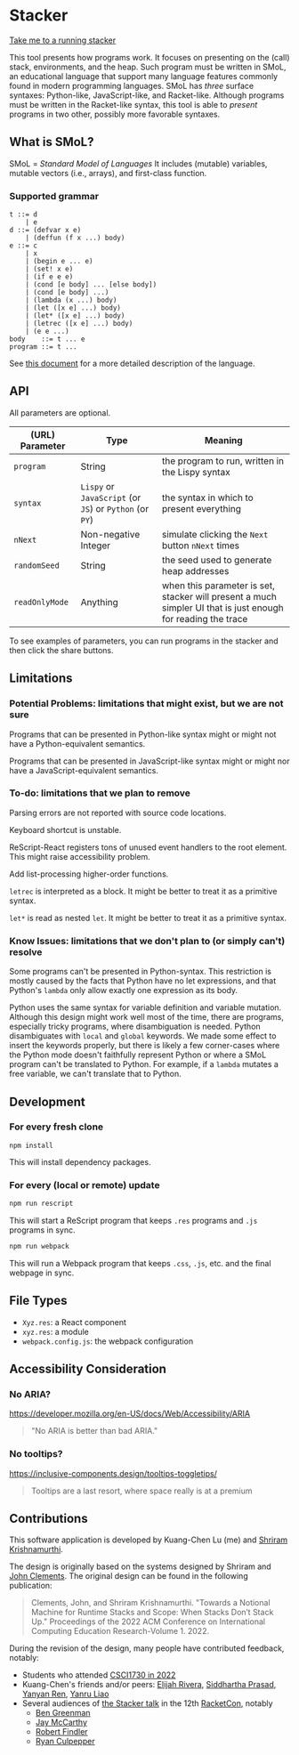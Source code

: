 # Stacker

[Take me to a running stacker](https://lukuangchen.github.io/stacker-2023)

This tool presents how programs work. It focuses on presenting on the
(call) stack, environments, and the heap. Such program must be written
in SMoL, an educational language that support many language features
commonly found in modern programming languages. SMoL has *three*
surface syntaxes: Python-like, JavaScript-like, and Racket-like.
Although programs must be written in the Racket-like syntax, this tool
is able to *present* programs in two other, possibly more favorable
syntaxes.

## What is SMoL?

SMoL = *Standard Model of Languages* It includes (mutable) variables,
mutable vectors (i.e., arrays), and first-class function.

### Supported grammar

```
t ::= d
    | e
d ::= (defvar x e)
    | (deffun (f x ...) body)
e ::= c
    | x
    | (begin e ... e)
    | (set! x e)
    | (if e e e)
    | (cond [e body] ... [else body])
    | (cond [e body] ...)
    | (lambda (x ...) body)
    | (let ([x e] ...) body)
    | (let* ([x e] ...) body)
    | (letrec ([x e] ...) body)
    | (e e ...)
body    ::= t ... e
program ::= t ...
```

See [this document](https://docs.google.com/document/d/e/2PACX-1vTMVCrUYliicrunyxftDwv6HVmBeKaRW9-VF9Xh1GUFoHMmomOczz_RRIZXPJoH8WB66x-d4GlRvwuy/pub) for a more detailed description of the language.

## API

All parameters are optional.

| (URL) Parameter | Type | Meaning |
| - | - | - |
| `program` | String | the program to run, written in the Lispy syntax |
| `syntax` | `Lispy` or `JavaScript` (or `JS`) or `Python` (or `PY`) | the syntax in which to present everything |
| `nNext` | Non-negative Integer | simulate clicking the `Next` button `nNext` times |
| `randomSeed` | String | the seed used to generate heap addresses |
| `readOnlyMode` | Anything | when this parameter is set, stacker will present a much simpler UI that is just enough for reading the trace |

To see examples of parameters, you can run programs in the stacker and then click the share buttons.

## Limitations

### Potential Problems: limitations that might exist, but we are not sure

Programs that can be presented in Python-like syntax might or might
not have a Python-equivalent semantics.

Programs that can be presented in JavaScript-like syntax might or
might nor have a JavaScript-equivalent semantics.

### To-do: limitations that we plan to remove

Parsing errors are not reported with source code locations.

Keyboard shortcut is unstable.

ReScript-React registers tons of unused event handlers to the root
element. This might raise accessibility problem.

Add list-processing higher-order functions.

`letrec` is interpreted as a block. It might be better to treat it as a primitive syntax.

`let*` is read as nested `let`. It might be better to treat it as a primitive syntax.

### Know Issues: limitations that we don't plan to (or simply can't) resolve

Some programs can't be presented in Python-syntax. This restriction is
mostly caused by the facts that Python have no let expressions, and
that Python's `lambda` only allow exactly one expression as its body.

Python uses the same syntax for variable definition and variable
mutation. Although this design might work well most of the time, there
are programs, especially tricky programs, where disambiguation is
needed. Python disambiguates with `local` and `global` keywords. We
made some effect to insert the keywords properly, but there is likely
a few corner-cases where the Python mode doesn't faithfully represent
Python or where a SMoL program can't be translated to Python. For
example, if a `lambda` mutates a free variable, we can't translate
that to Python.

## Development

### For every fresh clone

```
npm install
```

This will install dependency packages.

### For every (local or remote) update

```sh
npm run rescript
```

This will start a ReScript program that keeps `.res` programs and
`.js` programs in sync.


```sh
npm run webpack
```

This will run a Webpack program that keeps `.css`, `.js`, etc. and the
final webpage in sync.

## File Types

- `Xyz.res`: a React component
- `xyz.res`: a module
- `webpack.config.js`: the webpack configuration

## Accessibility Consideration

### No ARIA?

https://developer.mozilla.org/en-US/docs/Web/Accessibility/ARIA

> "No ARIA is better than bad ARIA."

### No tooltips?

https://inclusive-components.design/tooltips-toggletips/

> Tooltips are a last resort, where space really is at a premium

## Contributions

This software application is developed by Kuang-Chen Lu (me) and
[Shriram Krishnamurthi](https://cs.brown.edu/~sk/).

The design is originally based on the systems designed by Shriram and
[John Clements](https://www.brinckerhoff.org/). The original design
can be found in the following publication:

> Clements, John, and Shriram Krishnamurthi. "Towards a Notional
Machine for Runtime Stacks and Scope: When Stacks Don’t Stack Up."
Proceedings of the 2022 ACM Conference on International Computing
Education Research-Volume 1. 2022.

During the revision of the design, many people have contributed
feedback, notably:

- Students who attended [CSCI1730 in
  2022](https://cs.brown.edu/courses/cs173/2022/)
- Kuang-Chen's friends and/or peers: [Elijah
  Rivera](https://www.elijahrivera.com/), [Siddhartha
  Prasad](https://www.siddharthaprasad.com), [Yanyan
  Ren](https://yanyanr.github.io/), [Yanru
  Liao](https://www.linkedin.com/in/yanru-liao-7780b2243/)
- Several audiences of [the Stacker
  talk](https://youtu.be/y42WZS4spfo) in the 12th
  [RacketCon](https://con.racket-lang.org/), notably
  - [Ben Greenman](https://cs.brown.edu/people/bgreenma/)
  - [Jay McCarthy](https://jeapostrophe.github.io/)
  - [Robert Findler](https://users.cs.northwestern.edu/~robby/)
  - [Ryan Culpepper](https://www.ccs.neu.edu/home/ryanc/)

